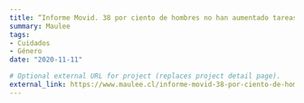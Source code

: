 ```yaml
---
title: “Informe Movid. 38 por ciento de hombres no han aumentado tareas como cuidadores en pandemia”
summary: Maulee
tags:
- Cuidados
- Género
date: "2020-11-11"

# Optional external URL for project (replaces project detail page).
external_link: https://www.maulee.cl/informe-movid-38-por-ciento-de-hombres-no-han-aumentado-tareas-como-cuidadores-en-pandemia/
---
```

